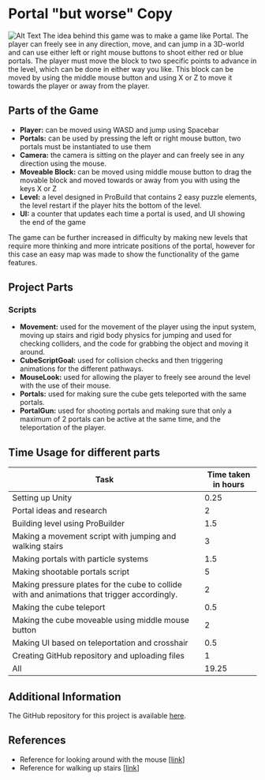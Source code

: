 # Portal "but worse" Copy
![Alt Text](https://i.imgur.com/0cPiBHq.png)
The idea behind this game was to make a game like Portal. The player can freely see in any direction, move, and can jump in a 3D-world and can use either left or right mouse buttons to shoot either red or blue portals. The player must move the block to two specific points to advance in the level, which can be done in either way you like. This block can be moved by using the middle mouse button and using X or Z to move it towards the player or away from the player.

## Parts of the Game

- **Player:** can be moved using WASD and jump using Spacebar
- **Portals:** can be used by pressing the left or right mouse button, two portals must be instantiated to use them
- **Camera:** the camera is sitting on the player and can freely see in any direction using the mouse.
- **Moveable Block:** can be moved using middle mouse button to drag the movable block and moved towards or away from you with using the keys X or Z
- **Level:** a level designed in ProBuild that contains 2 easy puzzle elements, the level restart if the player hits the bottom of the level.
- **UI:** a counter that updates each time a portal is used, and UI showing the end of the game

The game can be further increased in difficulty by making new levels that require more thinking and more intricate positions of the portal, however for this case an easy map was made to show the functionality of the game features.

## Project Parts

### Scripts

- **Movement:** used for the movement of the player using the input system, moving up stairs and rigid body physics for jumping and used for checking colliders, and the code for grabbing the object and moving it around.
- **CubeScriptGoal:** used for collision checks and then triggering animations for the different pathways.
- **MouseLook:** used for allowing the player to freely see around the level with the use of their mouse.
- **Portals:** used for making sure the cube gets teleported with the same portals.
- **PortalGun:** used for shooting portals and making sure that only a maximum of 2 portals can be active at the same time, and the teleportation of the player.
## Time Usage for different parts

| Task                                                | Time taken in hours |
| --------------------------------------------------- | -------------------- |
| Setting up Unity                                    | 0.25                 |
| Portal ideas and research                           | 2                    |
| Building level using ProBuilder                     | 1.5                  |
| Making a movement script with jumping and walking stairs    | 3                    |
| Making portals with particle systems                | 1.5                  |
| Making shootable portals script                     | 5                    |
| Making pressure plates for the cube to collide with and animations that trigger accordingly.                | 2                    |
| Making the cube teleport                             | 0.5                  |
| Making the cube moveable using middle mouse button  | 2                    |
| Making UI based on teleportation and crosshair      | 0.5                  |
| Creating GitHub repository and uploading files      | 1                    |
| All      | 19.25                    |

## Additional Information

The GitHub repository for this project is available [here](https://github.com/Nikhn20/PIVminiprojekt/tree/main).

## References

- Reference for looking around with the mouse [[link](https://www.youtube.com/watch?v=_QajrabyTJc&t=567s)]
- Reference for walking up stairs [[link](https://www.youtube.com/watch?v=DrFk5Q_IwG0)]
